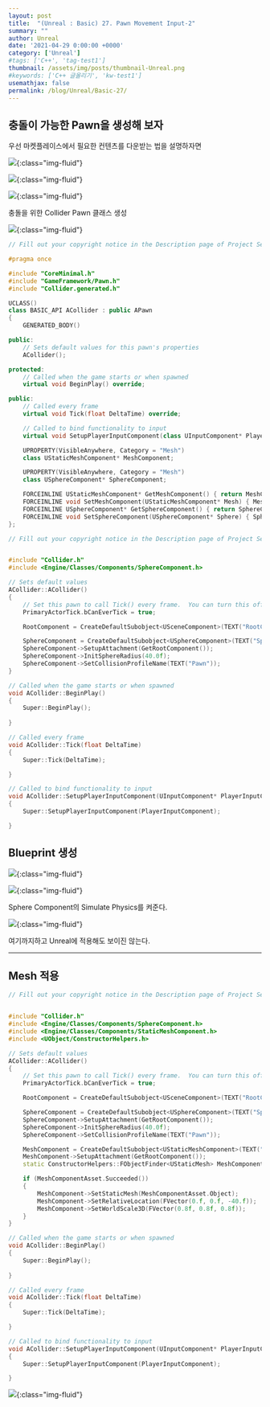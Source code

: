 ```yaml
---
layout: post
title:  "(Unreal : Basic) 27. Pawn Movement Input-2"
summary: ""
author: Unreal
date: '2021-04-29 0:00:00 +0000'
category: ['Unreal']
#tags: ['C++', 'tag-test1']
thumbnail: /assets/img/posts/thumbnail-Unreal.png
#keywords: ['C++ 글올리기', 'kw-test1']
usemathjax: false
permalink: /blog/Unreal/Basic-27/
---
```


## 충돌이 가능한 Pawn을 생성해 보자

우선 마켓플레이스에서 필요한 컨텐츠를 다운받는 법을 설명하자면

![](/assets/img/posts/Unreal/Basic-27-2.PNG){:class="img-fluid"}

![](/assets/img/posts/Unreal/Basic-27-3.PNG){:class="img-fluid"}

![](/assets/img/posts/Unreal/Basic-27-4.PNG){:class="img-fluid"}

충돌을 위한 Collider Pawn 클래스 생성

![](/assets/img/posts/Unreal/Basic-27-1.PNG){:class="img-fluid"}

```cpp
// Fill out your copyright notice in the Description page of Project Settings.

#pragma once

#include "CoreMinimal.h"
#include "GameFramework/Pawn.h"
#include "Collider.generated.h"

UCLASS()
class BASIC_API ACollider : public APawn
{
	GENERATED_BODY()

public:
	// Sets default values for this pawn's properties
	ACollider();

protected:
	// Called when the game starts or when spawned
	virtual void BeginPlay() override;

public:	
	// Called every frame
	virtual void Tick(float DeltaTime) override;

	// Called to bind functionality to input
	virtual void SetupPlayerInputComponent(class UInputComponent* PlayerInputComponent) override;

	UPROPERTY(VisibleAnywhere, Category = "Mesh")
	class UStaticMeshComponent* MeshComponent;

	UPROPERTY(VisibleAnywhere, Category = "Mesh")
	class USphereComponent* SphereComponent;

	FORCEINLINE UStaticMeshComponent* GetMeshComponent() { return MeshComponent; };
	FORCEINLINE void SetMeshComponent(UStaticMeshComponent* Mesh) { MeshComponent = Mesh; }
	FORCEINLINE USphereComponent* GetSphereComponent() { return SphereComponent; };
	FORCEINLINE void SetSphereComponent(USphereComponent* Sphere) { SphereComponent = Sphere; }
};
```

```cpp
// Fill out your copyright notice in the Description page of Project Settings.


#include "Collider.h"
#include <Engine/Classes/Components/SphereComponent.h>

// Sets default values
ACollider::ACollider()
{
 	// Set this pawn to call Tick() every frame.  You can turn this off to improve performance if you don't need it.
	PrimaryActorTick.bCanEverTick = true;

	RootComponent = CreateDefaultSubobject<USceneComponent>(TEXT("RootComponent"));

	SphereComponent = CreateDefaultSubobject<USphereComponent>(TEXT("SphereComponent"));
	SphereComponent->SetupAttachment(GetRootComponent());
	SphereComponent->InitSphereRadius(40.0f);
	SphereComponent->SetCollisionProfileName(TEXT("Pawn"));
}

// Called when the game starts or when spawned
void ACollider::BeginPlay()
{
	Super::BeginPlay();
	
}

// Called every frame
void ACollider::Tick(float DeltaTime)
{
	Super::Tick(DeltaTime);

}

// Called to bind functionality to input
void ACollider::SetupPlayerInputComponent(UInputComponent* PlayerInputComponent)
{
	Super::SetupPlayerInputComponent(PlayerInputComponent);

}
```

## Blueprint 생성

![](/assets/img/posts/Unreal/Basic-27-5.PNG){:class="img-fluid"}

![](/assets/img/posts/Unreal/Basic-27-6.PNG){:class="img-fluid"}

Sphere Component의 Simulate Physics를 켜준다.

![](/assets/img/posts/Unreal/Basic-27-7.PNG){:class="img-fluid"}

여기까지하고 Unreal에 적용해도 보이진 않는다.

---

## Mesh 적용

```cpp
// Fill out your copyright notice in the Description page of Project Settings.


#include "Collider.h"
#include <Engine/Classes/Components/SphereComponent.h>
#include <Engine/Classes/Components/StaticMeshComponent.h>
#include <UObject/ConstructorHelpers.h>

// Sets default values
ACollider::ACollider()
{
 	// Set this pawn to call Tick() every frame.  You can turn this off to improve performance if you don't need it.
	PrimaryActorTick.bCanEverTick = true;

	RootComponent = CreateDefaultSubobject<USceneComponent>(TEXT("RootComponent"));

	SphereComponent = CreateDefaultSubobject<USphereComponent>(TEXT("SphereComponent"));
	SphereComponent->SetupAttachment(GetRootComponent());
	SphereComponent->InitSphereRadius(40.0f);
	SphereComponent->SetCollisionProfileName(TEXT("Pawn"));

	MeshComponent = CreateDefaultSubobject<UStaticMeshComponent>(TEXT("MeshComponent"));
	MeshComponent->SetupAttachment(GetRootComponent());
	static ConstructorHelpers::FObjectFinder<UStaticMesh> MeshComponentAsset(TEXT("StaticMesh'/Game/StarterContent/Shapes/Shape_Cone.Shape_Cone'"));

	if (MeshComponentAsset.Succeeded())
	{
		MeshComponent->SetStaticMesh(MeshComponentAsset.Object);
		MeshComponent->SetRelativeLocation(FVector(0.f, 0.f, -40.f));
		MeshComponent->SetWorldScale3D(FVector(0.8f, 0.8f, 0.8f));
	}
}

// Called when the game starts or when spawned
void ACollider::BeginPlay()
{
	Super::BeginPlay();
	
}

// Called every frame
void ACollider::Tick(float DeltaTime)
{
	Super::Tick(DeltaTime);

}

// Called to bind functionality to input
void ACollider::SetupPlayerInputComponent(UInputComponent* PlayerInputComponent)
{
	Super::SetupPlayerInputComponent(PlayerInputComponent);

}
```

![](/assets/img/posts/Unreal/Basic-27-8.PNG){:class="img-fluid"}